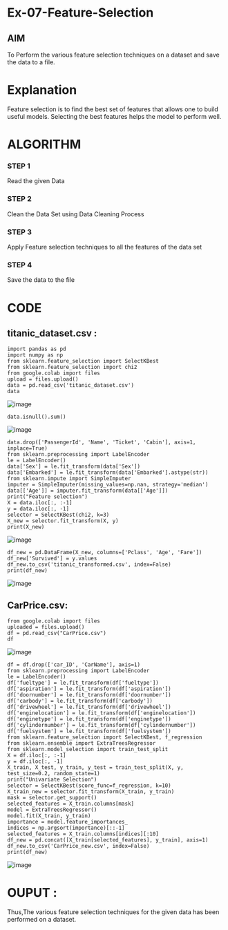 # Ex-07-Feature-Selection
## AIM
To Perform the various feature selection techniques on a dataset and save the data to a file. 

# Explanation
Feature selection is to find the best set of features that allows one to build useful models.
Selecting the best features helps the model to perform well. 

# ALGORITHM
### STEP 1
Read the given Data
### STEP 2
Clean the Data Set using Data Cleaning Process
### STEP 3
Apply Feature selection techniques to all the features of the data set
### STEP 4
Save the data to the file

# CODE
## titanic_dataset.csv :
```
import pandas as pd
import numpy as np
from sklearn.feature_selection import SelectKBest
from sklearn.feature_selection import chi2
from google.colab import files
upload = files.upload()
data = pd.read_csv('titanic_dataset.csv')
data
```
![image](https://github.com/Sudhar2303/ODD2023-Datascience-Ex-07/assets/133684710/42abf264-7e1d-4eb3-ae5a-b59e5c5cf678)
```
data.isnull().sum()
```
![image](https://github.com/Sudhar2303/ODD2023-Datascience-Ex-07/assets/133684710/b3257437-7145-4d63-a2d1-6cdead8ead36)
```
data.drop(['PassengerId', 'Name', 'Ticket', 'Cabin'], axis=1, inplace=True)
from sklearn.preprocessing import LabelEncoder
le = LabelEncoder()
data['Sex'] = le.fit_transform(data['Sex'])
data['Embarked'] = le.fit_transform(data['Embarked'].astype(str))
from sklearn.impute import SimpleImputer
imputer = SimpleImputer(missing_values=np.nan, strategy='median')
data[['Age']] = imputer.fit_transform(data[['Age']])
print("Feature selection")
X = data.iloc[:, :-1]
y = data.iloc[:, -1]
selector = SelectKBest(chi2, k=3)
X_new = selector.fit_transform(X, y)
print(X_new)

```
![image](https://github.com/Sudhar2303/ODD2023-Datascience-Ex-07/assets/133684710/9448bcc6-ce73-4408-a143-b3458d2d0d67)
```
df_new = pd.DataFrame(X_new, columns=['Pclass', 'Age', 'Fare'])
df_new['Survived'] = y.values
df_new.to_csv('titanic_transformed.csv', index=False)
print(df_new)
```
![image](https://github.com/Sudhar2303/ODD2023-Datascience-Ex-07/assets/133684710/db98ea2f-9b88-45ba-8e67-14c35f046b42)
## CarPrice.csv:
```
from google.colab import files
uploaded = files.upload()
df = pd.read_csv("CarPrice.csv")
df
```
![image](https://github.com/Sudhar2303/ODD2023-Datascience-Ex-07/assets/133684710/fbb5f78a-f153-4af6-9826-43144aa843cc)
```
df = df.drop(['car_ID', 'CarName'], axis=1)
from sklearn.preprocessing import LabelEncoder
le = LabelEncoder()
df['fueltype'] = le.fit_transform(df['fueltype'])
df['aspiration'] = le.fit_transform(df['aspiration'])
df['doornumber'] = le.fit_transform(df['doornumber'])
df['carbody'] = le.fit_transform(df['carbody'])
df['drivewheel'] = le.fit_transform(df['drivewheel'])
df['enginelocation'] = le.fit_transform(df['enginelocation'])
df['enginetype'] = le.fit_transform(df['enginetype'])
df['cylindernumber'] = le.fit_transform(df['cylindernumber'])
df['fuelsystem'] = le.fit_transform(df['fuelsystem'])
from sklearn.feature_selection import SelectKBest, f_regression
from sklearn.ensemble import ExtraTreesRegressor
from sklearn.model_selection import train_test_split
X = df.iloc[:, :-1]
y = df.iloc[:, -1]
X_train, X_test, y_train, y_test = train_test_split(X, y, test_size=0.2, random_state=1)
print("Univariate Selection")
selector = SelectKBest(score_func=f_regression, k=10)
X_train_new = selector.fit_transform(X_train, y_train)
mask = selector.get_support()
selected_features = X_train.columns[mask]
model = ExtraTreesRegressor()
model.fit(X_train, y_train)
importance = model.feature_importances_
indices = np.argsort(importance)[::-1]
selected_features = X_train.columns[indices][:10]
df_new = pd.concat([X_train[selected_features], y_train], axis=1)
df_new.to_csv('CarPrice_new.csv', index=False)
print(df_new)
```
![image](https://github.com/Sudhar2303/ODD2023-Datascience-Ex-07/assets/133684710/2c8e9ace-7d81-44b8-ac0e-827790c05bd9)

# OUPUT :
Thus,The various feature selection techniques for the given data has been performed on a dataset.
